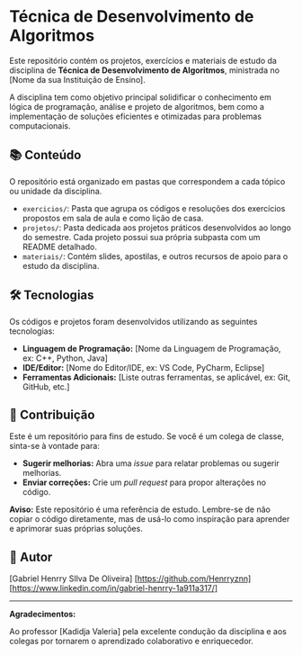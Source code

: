 # Técnica de Desenvolvimento de Algoritmos

Este repositório contém os projetos, exercícios e materiais de estudo da disciplina de **Técnica de Desenvolvimento de Algoritmos**, ministrada no [Nome da sua Instituição de Ensino].

A disciplina tem como objetivo principal solidificar o conhecimento em lógica de programação, análise e projeto de algoritmos, bem como a implementação de soluções eficientes e otimizadas para problemas computacionais.

## 📚 Conteúdo

O repositório está organizado em pastas que correspondem a cada tópico ou unidade da disciplina.

- `exercicios/`: Pasta que agrupa os códigos e resoluções dos exercícios propostos em sala de aula e como lição de casa.
- `projetos/`: Pasta dedicada aos projetos práticos desenvolvidos ao longo do semestre. Cada projeto possui sua própria subpasta com um README detalhado.
- `materiais/`: Contém slides, apostilas, e outros recursos de apoio para o estudo da disciplina.

## 🛠️ Tecnologias

Os códigos e projetos foram desenvolvidos utilizando as seguintes tecnologias:

- **Linguagem de Programação:** [Nome da Linguagem de Programação, ex: C++, Python, Java]
- **IDE/Editor:** [Nome do Editor/IDE, ex: VS Code, PyCharm, Eclipse]
- **Ferramentas Adicionais:** [Liste outras ferramentas, se aplicável, ex: Git, GitHub, etc.]

## 🤝 Contribuição

Este é um repositório para fins de estudo. Se você é um colega de classe, sinta-se à vontade para:

- **Sugerir melhorias:** Abra uma *issue* para relatar problemas ou sugerir melhorias.
- **Enviar correções:** Crie um *pull request* para propor alterações no código.

**Aviso:** Este repositório é uma referência de estudo. Lembre-se de não copiar o código diretamente, mas de usá-lo como inspiração para aprender e aprimorar suas próprias soluções.

## 📝 Autor

[Gabriel Henrry SIlva De Oliveira]
[https://github.com/Henrryznn]
[https://www.linkedin.com/in/gabriel-henrry-1a911a317/]

---

**Agradecimentos:**

Ao professor [Kadidja Valeria] pela excelente condução da disciplina e aos colegas por tornarem o aprendizado colaborativo e enriquecedor.
